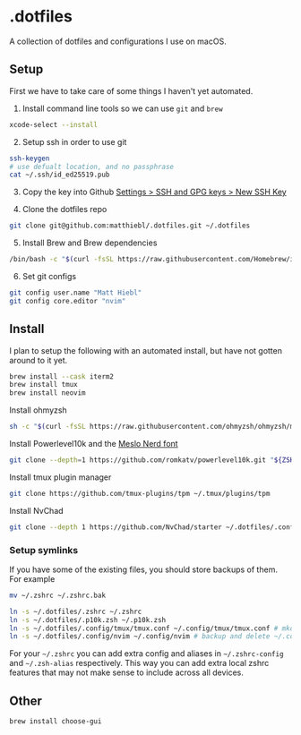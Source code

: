 # .dotfiles

A collection of dotfiles and configurations I use on macOS.

## Setup

First we have to take care of some things I haven't yet automated.

1.  Install command line tools so we can use `git` and `brew`
```zsh
xcode-select --install
```

2. Setup ssh in order to use git
```zsh
ssh-keygen
# use defualt location, and no passphrase
cat ~/.ssh/id_ed25519.pub
```

3. Copy the key into Github [Settings > SSH and GPG keys > New SSH Key](https://github.com/settings/ssh/new)

4. Clone the dotfiles repo
```zsh
git clone git@github.com:matthiebl/.dotfiles.git ~/.dotfiles
```

5. Install Brew and Brew dependencies
```zsh
/bin/bash -c "$(curl -fsSL https://raw.githubusercontent.com/Homebrew/install/HEAD/install.sh)"
```

6. Set git configs
```zsh
git config user.name "Matt Hiebl"
git config core.editor "nvim"
```

## Install

I plan to setup the following with an automated install, but have not gotten around to it yet.

```zsh
brew install --cask iterm2
brew install tmux
brew install neovim
```

Install ohmyzsh
```zsh
sh -c "$(curl -fsSL https://raw.githubusercontent.com/ohmyzsh/ohmyzsh/master/tools/install.sh)"
```

Install Powerlevel10k and the [Meslo Nerd font](https://github.com/romkatv/powerlevel10k?tab=readme-ov-file#meslo-nerd-font-patched-for-powerlevel10k)
```zsh
git clone --depth=1 https://github.com/romkatv/powerlevel10k.git "${ZSH_CUSTOM:-$HOME/.oh-my-zsh/custom}/themes/powerlevel10k"
```

Install tmux plugin manager
```zsh
git clone https://github.com/tmux-plugins/tpm ~/.tmux/plugins/tpm
```

Install NvChad
```zsh
git clone --depth 1 https://github.com/NvChad/starter ~/.dotfiles/.config/nvim && rm -rf ~/.dotfiles/.config/nvim/.git
``` 

### Setup symlinks

If you have some of the existing files, you should store backups of them. For example
```zsh
mv ~/.zshrc ~/.zshrc.bak
```

```zsh
ln -s ~/.dotfiles/.zshrc ~/.zshrc
ln -s ~/.dotfiles/.p10k.zsh ~/.p10k.zsh
ln -s ~/.dotfiles/.config/tmux/tmux.conf ~/.config/tmux/tmux.conf # mkdir ~/.config/tmux if needed
ln -s ~/.dotfiles/.config/nvim ~/.config/nvim # backup and delete ~/.config/nvim first
```

For your `~/.zshrc` you can add extra config and aliases in `~/.zshrc-config` and `~/.zsh-alias`
respectively. This way you can add extra local zshrc features that may not make sense to include
across all devices.

## Other

```
brew install choose-gui
```

